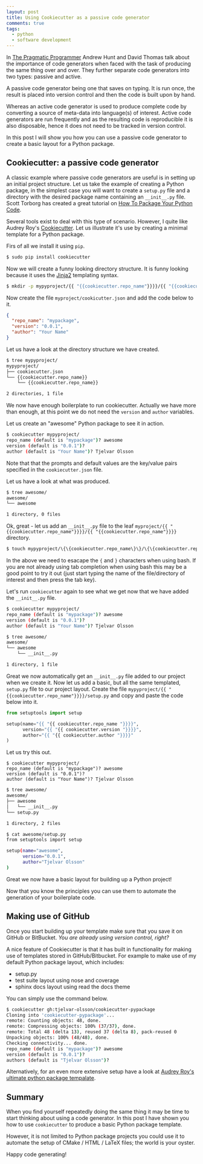 ```yaml
---
layout: post
title: Using Cookiecutter as a passive code generator
comments: true
tags:
  - python
  - software development
---
```


In [The Pragmatic
Programmer](https://pragprog.com/book/tpp/the-pragmatic-programmer) Andrew Hunt
and David Thomas talk about the importance of code generators when faced with
the task of producing the same thing over and over. They further separate code
generators into two types: passive and active.

A passive code generator being one that saves on typing. It is run once, the
result is placed into version control and then the code is built upon by hand.

Whereas an active code generator is used to produce complete code by converting
a source of meta-data into language(s) of interest. Active code generators are
run frequently and as the resulting code is reproducible it is also disposable,
hence it does not need to be tracked in version control.

In this post I will show you how you can use a passive code generator to create
a basic layout for a Python package.


## Cookiecutter: a passive code generator

A classic example where passive code generators are useful is in setting up an
initial project structure. Let us take the example of creating a Python
package, in the simplest case you will want to create a ``setup.py`` file and a
directory with the desired package name containing an ``__init__.py`` file.
Scott Torborg has created a great tutorial on
[How To Package Your Python Code](http://www.scotttorborg.com/python-packaging/).

Several tools exist to deal with this type of scenario. However, I quite like
Audrey Roy's [Cookiecutter](https://github.com/audreyr/cookiecutter). Let us
illustrate it's use by creating a minimal template for a Python package.

Firs of all we install it using ``pip``.

```bash
$ sudo pip install cookiecutter
```

Now we will create a funny looking directory structure. It is funny looking because it uses the
[Jinja2](http://jinja.pocoo.org) templating syntax.

```bash
$ mkdir -p mypyproject/{{ "{{cookiecutter.repo_name"}}}}/{{ "{{cookiecutter.repo_name"}}}}
```

Now create the file ``myproject/cookicutter.json`` and add the code below to it.

```json
{
  "repo_name": "mypackage",
  "version": "0.0.1",
  "author": "Your Name"
}
```

Let us have a look at the directory structure we have created.

```bash
$ tree mypyproject/
mypyproject/
├── cookiecutter.json
└── {{cookiecutter.repo_name}}
    └── {{cookiecutter.repo_name}}

2 directories, 1 file
```

We now have enough boilerplate to run cookiecutter. Actually we have more
than enough, at this point we do not need the ``version`` and ``author``
variables.

Let us create an "awesome" Python package to see it in action.

```bash
$ cookiecutter mypyproject/
repo_name (default is "mypackage")? awesome
version (default is "0.0.1")? 
author (default is "Your Name")? Tjelvar Olsson
```

Note that that the prompts and default values are the key/value pairs specified
in the ``cookiecutter.json`` file.

Let us have a look at what was produced.

```bash
$ tree awesome/
awesome/
└── awesome

1 directory, 0 files
```

Ok, great - let us add an ``__init__.py`` file to the leaf
``myproject/{{ "{{cookiecutter.repo_name"}}}}/{{ "{{cookiecutter.repo_name"}}}}`` directory.

```bash
$ touch mypyproject/\{\{cookiecutter.repo_name\}\}/\{\{cookiecutter.repo_name\}\}/__init__.py
```

In the above we need to esacape the ``{`` and ``}`` characters when using bash.
If you are not already using tab completion when using bash this may be a good
point to try it out (just start typing the name of the file/directory of
interest and then press the tab key). 

Let's run ``cookiecutter`` again to see what we get now that we have added the
``__init__.py`` file.

```bash
$ cookiecutter mypyproject/
repo_name (default is "mypackage")? awesome
version (default is "0.0.1")? 
author (default is "Your Name")? Tjelvar Olsson
```

```bash
$ tree awesome/
awesome/
└── awesome
    └── __init__.py

1 directory, 1 file
```

Great we now automatically get an ``__init__.py`` file added to our project
when we create it. Now let us add a basic, but all the same templated,
``setup.py`` file to our project layout. Create the file
``mypyproject/{{ "{{cookiecutter.repo_name"}}}}/setup.py`` and copy and paste the code
below into it.

```python
from setuptools import setup

setup(name="{{ "{{ cookiecutter.repo_name "}}}}",
      version="{{ "{{ cookiecutter.version "}}}}",
      author="{{ "{{ cookiecutter.author "}}}}"
)
```

Let us try this out.

```
$ cookiecutter mypyproject/
repo_name (default is "mypackage")? awesome
version (default is "0.0.1")? 
author (default is "Your Name")? Tjelvar Olsson
```

```bash
$ tree awesome/
awesome/
├── awesome
│   └── __init__.py
└── setup.py

1 directory, 2 files
```

```bash
$ cat awesome/setup.py 
from setuptools import setup

setup(name="awesome",
      version="0.0.1",
      author="Tjelvar Olsson"
)
```

Great we now have a basic layout for building up a Python project!

Now that you know the principles you can use them to automate the generation of
your boilerplate code.


## Making use of GitHub

Once you start building up your template make sure that you save it on GitHub
or BitBucket. *You are already using version control, right?*

A nice feature of Cookiecutter is that it has built in functionality for making
use of templates stored in GitHub/Bitbucket. For example to make use of my
default Python package layout, which includes:

- setup.py
- test suite layout using nose and coverage
- sphinx docs layout using read the docs theme

You can simply use the command below.

```bash
$ cookiecutter gh:tjelvar-olsson/cookiecutter-pypackage
Cloning into 'cookiecutter-pypackage'...
remote: Counting objects: 48, done.
remote: Compressing objects: 100% (37/37), done.
remote: Total 48 (delta 13), reused 37 (delta 8), pack-reused 0
Unpacking objects: 100% (48/48), done.
Checking connectivity... done.
repo_name (default is "mypackage")? awesome
version (default is "0.0.1")? 
authors (default is "Tjelvar Olsson")? 
```

Alternatively, for an even more extensive setup have a look at [Audrey Roy's
ultimate python package
tempalate](https://github.com/audreyr/cookiecutter-pypackage).

## Summary

When you find yourself repeatedly doing the same thing it may be time to start
thinking about using a code generator. In this post I have shown you how to
use ``cookiecutter`` to produce a basic Python package template.

However, it is not limited to Python package projects you could use
it to automate the setup of CMake / HTML / LaTeX files; the world is your
oyster.

Happy code generating!
